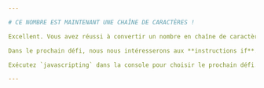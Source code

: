 ```yaml
---

# CE NOMBRE EST MAINTENANT UNE CHAÎNE DE CARACTÈRES !

Excellent. Vous avez réussi à convertir un nombre en chaîne de caractères.

Dans le prochain défi, nous nous intéresserons aux **instructions if**.

Exécutez `javascripting` dans la console pour choisir le prochain défi.

---
```

